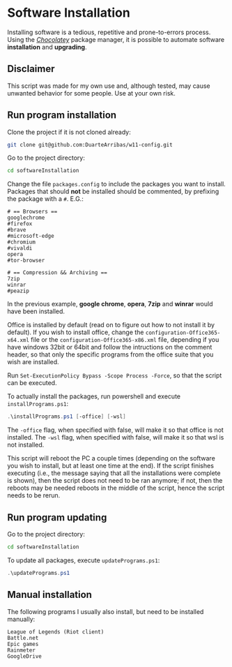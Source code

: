 # Software Installation

Installing software is a tedious, repetitive and prone-to-errors process. Using the *[Chocolatey](https://chocolatey.org/)* package manager, it is possible to automate software **installation** and **upgrading**.

## Disclaimer

This script was made for my own use and, although tested, may cause unwanted behavior for some people. Use at your own risk.

## Run program installation

Clone the project if it is not cloned already:

```bash
git clone git@github.com:DuarteArribas/w11-config.git
```

Go to the project directory:

```bash
cd softwareInstallation
```

Change the file `packages.config` to include the packages you want to install. Packages that should **not** be installed should be commented, by prefixing the package with a `#`. E.G.:

```
# == Browsers ==
googlechrome
#firefox
#brave
#microsoft-edge
#chromium
#vivaldi
opera
#tor-browser

# == Compression && Archiving ==
7zip
winrar
#peazip
```

In the previous example, **google chrome**, **opera**, **7zip** and **winrar** would have been installed.

Office is installed by default (read on to figure out how to not install it by default). If you wish to install office, change the `configuration-Office365-x64.xml` file or the `configuration-Office365-x86.xml` file, depending if you have windows 32bit or 64bit and follow the intructions on the comment header, so that only the specific programs from the office suite that you wish are installed.

Run `Set-ExecutionPolicy Bypass -Scope Process -Force`, so that the script can be executed.

To actually install the packages, run powershell and execute `installPrograms.ps1`:

```powershell
.\installPrograms.ps1 [-office] [-wsl]
```

The `-office` flag, when specified with false, will make it so that office is not installed.
The `-wsl` flag, when specified with false, will make it so that wsl is not installed.

This script will reboot the PC a couple times (depending on the software you wish to install, but at least one time at the end). If the script finishes executing (i.e., the message saying that all the installations were complete is shown), then the script does not need to be ran anymore; if not, then the reboots may be needed reboots in the middle of the script, hence the script needs to be rerun.

## Run program updating

Go to the project directory:

```bash
cd softwareInstallation
```

To update all packages, execute `updatePrograms.ps1`:

```powershell
.\updatePrograms.ps1
```

## Manual installation

The following programs I usually also install, but need to be installed manually:

```
League of Legends (Riot client)
Battle.net
Epic games
Rainmeter
GoogleDrive
```
